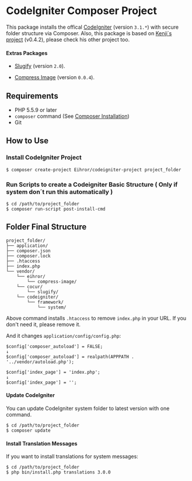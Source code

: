 # CodeIgniter Composer Project

This package installs the offical [CodeIgniter](https://github.com/bcit-ci/CodeIgniter) (version `3.1.*`) with secure folder structure via Composer.
Also, this package is based on [Kenji´s project](https://github.com/kenjis/codeigniter-composer-installer) (v0.4.2), please check his other project too. <Enter>

#### Extras Packages
* [Slugify](https://packagist.org/packages/cocur/slugify) (version `2.0`).

* [Compress Image](https://packagist.org/packages/eihror/compress-image) (version `0.0.4`).

## Requirements

* PHP 5.5.9 or later
* `composer` command (See [Composer Installation](https://getcomposer.org/doc/00-intro.md#installation-linux-unix-osx))
* Git

## How to Use

### Install CodeIgniter Project

```
$ composer create-project Eihror/codeigniter-project project_folder
```

### Run Scripts to create a Codeigniter Basic Structure ( Only if system don´t run this automatically )

```
$ cd /path/to/project_folder
$ composer run-script post-install-cmd
```


## Folder Final Structure

```
project_folder/
├── application/
├── composer.json
├── composer.lock
├── .htaccess
├── index.php
└── vendor/
    └── eihror/
        └── compress-image/
    └── cocur/
        └── slugify/
    └── codeigniter/
        └── framework/
            └── system/
```


Above command installs `.htaccess` to remove `index.php` in your URL. If you don't need it, please remove it.

And it changes `application/config/config.php`:

~~~
$config['composer_autoload'] = FALSE;
↓
$config['composer_autoload'] = realpath(APPPATH . '../vendor/autoload.php');
~~~

~~~
$config['index_page'] = 'index.php';
↓
$config['index_page'] = '';
~~~


#### Update CodeIgniter
You can update CodeIgniter system folder to latest version with one command.

```
$ cd /path/to/project_folder
$ composer update
```

#### Install Translation Messages

If you want to install translations for system messages:

```
$ cd /path/to/project_folder
$ php bin/install.php translations 3.0.0
```
